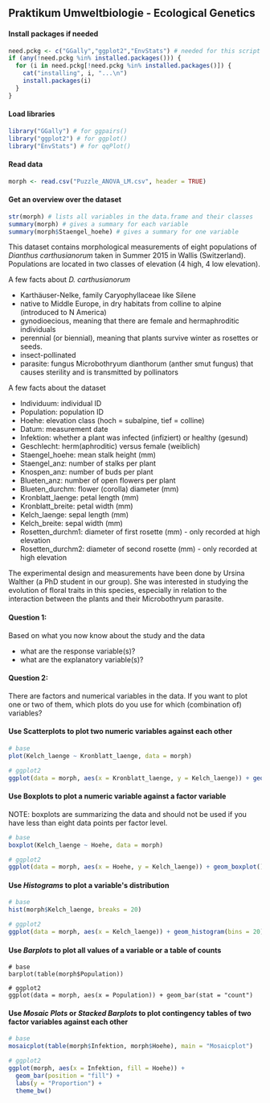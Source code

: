 ## Praktikum Umweltbiologie - Ecological Genetics

#### Install packages if needed

```R
need.pckg <- c("GGally","ggplot2","EnvStats") # needed for this script
if (any(!need.pckg %in% installed.packages())) {
  for (i in need.pckg[!need.pckg %in% installed.packages()]) {
    cat("installing", i, "...\n")
    install.packages(i)
  }
}
```

#### Load libraries

```R
library("GGally") # for ggpairs()
library("ggplot2") # for ggplot()
library("EnvStats") # for qqPlot()
```

#### Read data
```R
morph <- read.csv("Puzzle_ANOVA_LM.csv", header = TRUE)
```

#### Get an overview over the dataset

```R
str(morph) # lists all variables in the data.frame and their classes
summary(morph) # gives a summary for each variable 
summary(morph$Staengel_hoehe) # gives a summary for one variable
```

This dataset contains morphological measurements of eight populations of *Dianthus carthusianorum* taken in Summer 2015 in Wallis (Switzerland). Populations are located in two classes of elevation (4 high, 4 low elevation).

A few facts about *D. carthusianorum*
- Karthäuser-Nelke, family Caryophyllaceae like Silene
- native to Middle Europe, in dry habitats from colline to alpine (introduced to N America) 
- gynodioecious, meaning that there are female and hermaphroditic individuals
- perennial (or biennial), meaning that plants survive winter as rosettes or seeds.
- insect-pollinated
- parasite: fungus Microbothryum dianthorum (anther smut fungus) that causes sterility and is transmitted by pollinators

A few facts about the dataset
- Individuum: individual ID
- Population: population ID
- Hoehe: elevation class (hoch = subalpine, tief = colline)
- Datum: measurement date
- Infektion: whether a plant was infected (infiziert) or healthy (gesund)
- Geschlecht: herm(aphroditic) versus female (weiblich)
- Staengel_hoehe: mean stalk height (mm)
- Staengel_anz: number of stalks per plant
- Knospen_anz: number of buds per plant
- Blueten_anz: number of open flowers per plant
- Blueten_durchm: flower (corolla) diameter (mm)
- Kronblatt_laenge: petal length (mm)
- Kronblatt_breite: petal width (mm)
- Kelch_laenge: sepal length (mm)
- Kelch_breite: sepal width (mm)
- Rosetten_durchm1: diameter of first rosette (mm) - only recorded at high elevation
- Rosetten_durchm2: diameter of second rosette (mm) - only recorded at high elevation

The experimental design and measurements have been done by Ursina Walther (a PhD student in our group). She was interested in studying the evolution of floral traits in this species, especially in relation to the interaction between the plants and their Microbothryum parasite.

#### Question 1: 
Based on what you now know about the study and the data
- what are the response variable(s)?
- what are the explanatory variable(s)?

#### Question 2:
There are factors and numerical variables in the data. If you want to plot one or two of them, which plots do you use for which (combination of) variables?

#### Use **Scatterplots** to plot two numeric variables against each other
```R
# base
plot(Kelch_laenge ~ Kronblatt_laenge, data = morph)

# ggplot2
ggplot(data = morph, aes(x = Kronblatt_laenge, y = Kelch_laenge)) + geom_point()
```

#### Use **Boxplots** to plot a numeric variable against a factor variable
NOTE: boxplots are summarizing the data and should not be used if you have less than eight data points per factor level.

```R
# base
boxplot(Kelch_laenge ~ Hoehe, data = morph)

# ggplot2
ggplot(data = morph, aes(x = Hoehe, y = Kelch_laenge)) + geom_boxplot()
```

#### Use *Histograms* to plot a variable's distribution
```R
# base
hist(morph$Kelch_laenge, breaks = 20)

# ggplot2
ggplot(data = morph, aes(x = Kelch_laenge)) + geom_histogram(bins = 20) 
```

#### Use *Barplots* to plot all values of a variable or a table of counts
```
# base
barplot(table(morph$Population))

# ggplot2
ggplot(data = morph, aes(x = Population)) + geom_bar(stat = "count")
```

#### Use *Mosaic Plots* or *Stacked Barplots* to plot contingency tables of two factor variables against each other
```R
# base
mosaicplot(table(morph$Infektion, morph$Hoehe), main = "Mosaicplot")

# ggplot2
ggplot(morph, aes(x = Infektion, fill = Hoehe)) + 
  geom_bar(position = "fill") + 
  labs(y = "Proportion") +
  theme_bw()
```

